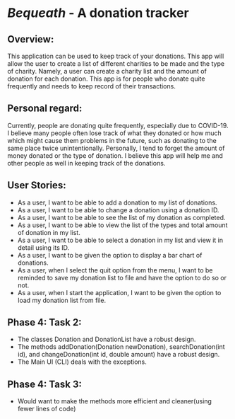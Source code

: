 # *Bequeath* - A donation tracker

## Overview:
This application can be used to keep track of your donations. This app will allow the user to create a list of different 
charities to be made and the type of charity. Namely, a user can create a charity list and the amount of donation for 
each donation. This app is for people who donate quite frequently and needs to keep record of their transactions.

## Personal regard:
Currently, people are donating quite frequently, especially due to COVID-19. I believe many people often lose track of 
what they donated or how much which might cause them problems in the future, such as donating to the same place twice
unintentionally. Personally, I tend to forget the amount of money donated or the type of donation. I believe this app
will help me and other people as well in keeping track of the donations.

## User Stories:
- As a user, I want to be able to add a donation to my list of donations.
- As a user, I want to be able to change a donation using a donation ID.
- As a user, I want to be able to see the list of my donation as completed.
- As a user, I want to be able to view the list of the types and total amount of donation in my list.
- As a user, I want to be able to select a donation in my list and view it in detail using its ID.
- As a user, I want to be given the option to display a bar chart of donations.
- As a user, when I select the quit option from the menu, I want to be reminded to save my donation list to file and have the option to do so or not.
- As a user, when I start the application, I want to be given the option to load my donation list from file.

## Phase 4: Task 2:
- The classes Donation and DonationList have a robust design. 
- The methods addDonation(Donation newDonation), searchDonation(int id), and changeDonation(int id, double amount) have a robust design.
- The Main UI (CLI) deals with the exceptions.

## Phase 4: Task 3:
- Would want to make the methods more efficient and cleaner(using fewer lines of code)